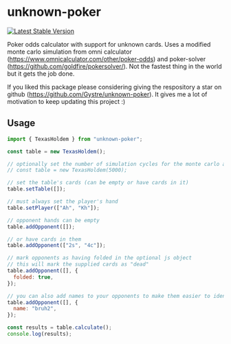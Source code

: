 # unknown-poker

[![Latest Stable Version](https://img.shields.io/npm/v/unknown-poker.svg)](https://www.npmjs.com/package/unknown-poker)

Poker odds calculator with support for unknown cards. Uses a modified monte carlo simulation from omni calculator (https://www.omnicalculator.com/other/poker-odds) and poker-solver (https://github.com/goldfire/pokersolver/). Not the fastest thing in the world but it gets the job done.

If you liked this package please considering giving the respository a star on github (https://github.com/Gystre/unknown-poker). It gives me a lot of motivation to keep updating this project :)

## Usage

```js
import { TexasHoldem } from "unknown-poker";

const table = new TexasHoldem();

// optionally set the number of simulation cycles for the monte carlo algorithm
// const table = new TexasHoldem(5000);

// set the table's cards (can be empty or have cards in it)
table.setTable([]);

// must always set the player's hand
table.setPlayer(["Ah", "Kh"]);

// opponent hands can be empty
table.addOpponent([]);

// or have cards in them
table.addOpponent(["2s", "4c"]);

// mark opponents as having folded in the optional js object
// this will mark the supplied cards as "dead"
table.addOpponent([], {
  folded: true,
});

// you can also add names to your opponents to make them easier to identify in the results
table.addOpponent([], {
  name: "bruh2",
});

const results = table.calculate();
console.log(results);
```

